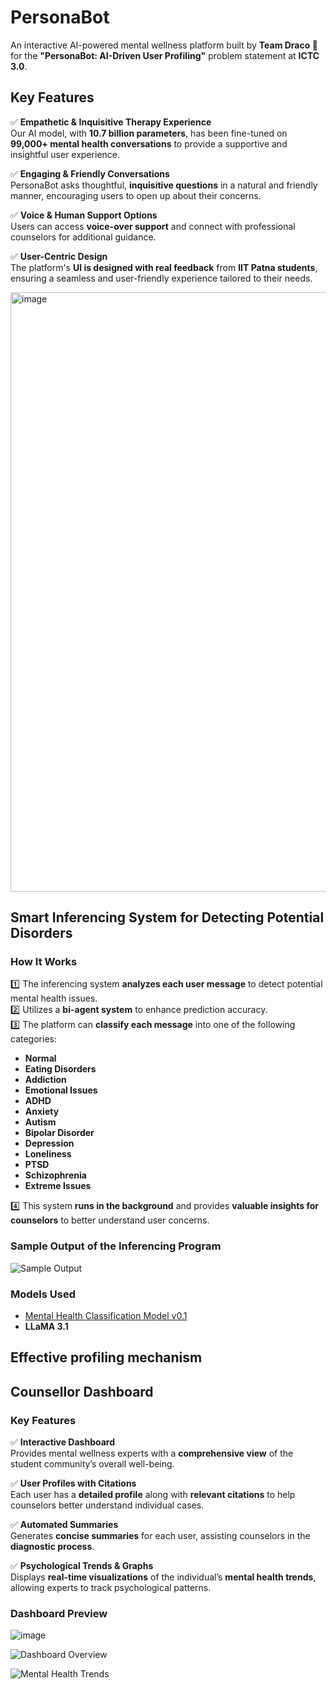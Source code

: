 # **PersonaBot**  
An interactive AI-powered mental wellness platform built by **Team Draco 🐉** for the **"PersonaBot: AI-Driven User Profiling"** problem statement at **ICTC 3.0**.  

## **Key Features**  

✅ **Empathetic & Inquisitive Therapy Experience**  
Our AI model, with **10.7 billion parameters**, has been fine-tuned on **99,000+ mental health conversations** to provide a supportive and insightful user experience.  

✅ **Engaging & Friendly Conversations**  
PersonaBot asks thoughtful, **inquisitive questions** in a natural and friendly manner, encouraging users to open up about their concerns.  

✅ **Voice & Human Support Options**  
Users can access **voice-over support** and connect with professional counselors for additional guidance.  

✅ **User-Centric Design**  
The platform's **UI is designed with real feedback** from **IIT Patna students**, ensuring a seamless and user-friendly experience tailored to their needs.  

   
<img width="959" alt="image" src="https://github.com/user-attachments/assets/c71fd11b-cf13-44f5-82a2-7dc430e5230b" />

## **Smart Inferencing System for Detecting Potential Disorders**  

### **How It Works**  
1️⃣ The inferencing system **analyzes each user message** to detect potential mental health issues.  
2️⃣ Utilizes a **bi-agent system** to enhance prediction accuracy.  
3️⃣ The platform can **classify each message** into one of the following categories:  
   - **Normal**  
   - **Eating Disorders**  
   - **Addiction**  
   - **Emotional Issues**  
   - **ADHD**  
   - **Anxiety**  
   - **Autism**  
   - **Bipolar Disorder**  
   - **Depression**  
   - **Loneliness**  
   - **PTSD**  
   - **Schizophrenia**  
   - **Extreme Issues**  

4️⃣ This system **runs in the background** and provides **valuable insights for counselors** to better understand user concerns.  

### **Sample Output of the Inferencing Program**  
![Sample Output](https://github.com/user-attachments/assets/059fb17e-5deb-4b82-89e0-7231539337a3)  

### **Models Used**  
- [Mental Health Classification Model v0.1](https://huggingface.co/tahaenesaslanturk/mental-health-classification-v0.1)  
- **LLaMA 3.1**  



## Effective profiling mechanism

## **Counsellor Dashboard**  

### **Key Features**  
✅ **Interactive Dashboard**  
Provides mental wellness experts with a **comprehensive view** of the student community’s overall well-being.  

✅ **User Profiles with Citations**  
Each user has a **detailed profile** along with **relevant citations** to help counselors better understand individual cases.  

✅ **Automated Summaries**  
Generates **concise summaries** for each user, assisting counselors in the **diagnostic process**.  

✅ **Psychological Trends & Graphs**  
Displays **real-time visualizations** of the individual’s **mental health trends**, allowing experts to track psychological patterns.  

### **Dashboard Preview** 
![image](https://github.com/user-attachments/assets/fcc45748-3b7e-4935-8b70-9a35f8623b26)

![Dashboard Overview](https://github.com/user-attachments/assets/2f9ff38d-8d8b-4ec9-93ad-0f75df25bb21)  

![Mental Health Trends](https://github.com/user-attachments/assets/0d553b3c-771b-4533-9882-dce273737169)  







   

   


